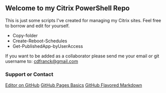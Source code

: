 ## Welcome to my Citrix PowerShell Repo

This is just some scripts I've created for managing my Citrix sites. Feel free to borrow and edit for yourself.

- Copy-folder
- Create-Reboot-Schedules
- Get-PublishedApp-byUserAccess

If you want to be added as a collaborator please send me your email or git username to: cdfranck@gmail.com 

### Support or Contact
[Editor on GitHub](https://github.com/cdfranck/CitrixPS/edit/master/README.md)
[GitHub Pages Basics](https://help.github.com/categories/github-pages-basics/)
[GitHub Flavored Markdown](https://guides.github.com/features/mastering-markdown/)
